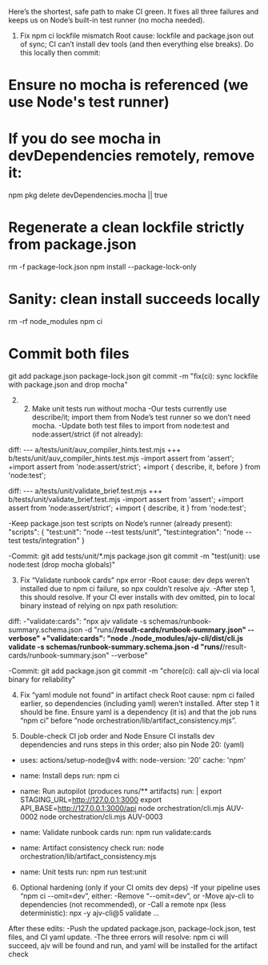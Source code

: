 Here’s the shortest, safe path to make CI green. It fixes all three failures and keeps us on Node’s built-in test runner (no mocha needed).

1) Fix npm ci lockfile mismatch
Root cause: lockfile and package.json out of sync; CI can’t install dev tools (and then everything else breaks).
Do this locally then commit:


# Ensure no mocha is referenced (we use Node's test runner)
# If you do see mocha in devDependencies remotely, remove it:
npm pkg delete devDependencies.mocha || true

# Regenerate a clean lockfile strictly from package.json
rm -f package-lock.json
npm install --package-lock-only

# Sanity: clean install succeeds locally
rm -rf node_modules
npm ci

# Commit both files
git add package.json package-lock.json
git commit -m "fix(ci): sync lockfile with package.json and drop mocha"


2) 2) Make unit tests run without mocha
-Our tests currently use describe/it; import them from Node’s test runner so we don’t need mocha.
-Update both test files to import from node:test and node:assert/strict (if not already):

diff:
--- a/tests/unit/auv_compiler_hints.test.mjs
+++ b/tests/unit/auv_compiler_hints.test.mjs
-import assert from 'assert';
+import assert from 'node:assert/strict';
+import { describe, it, before } from 'node:test';

diff:
--- a/tests/unit/validate_brief.test.mjs
+++ b/tests/unit/validate_brief.test.mjs
-import assert from 'assert';
+import assert from 'node:assert/strict';
+import { describe, it } from 'node:test';

-Keep package.json test scripts on Node’s runner (already present):
"scripts": {
  "test:unit": "node --test tests/unit",
  "test:integration": "node --test tests/integration"
}

-Commit:
git add tests/unit/*.mjs package.json
git commit -m "test(unit): use node:test (drop mocha globals)"


3) Fix “Validate runbook cards” npx error
-Root cause: dev deps weren’t installed due to npm ci failure, so npx couldn’t resolve ajv.
-After step 1, this should resolve. If your CI ever installs with dev omitted, pin to local binary instead of relying on npx path resolution:

diff:
-"validate:cards": "npx ajv validate -s schemas/runbook-summary.schema.json -d \"runs/**/result-cards/runbook-summary.json\" --verbose"
+"validate:cards": "node ./node_modules/ajv-cli/dist/cli.js validate -s schemas/runbook-summary.schema.json -d \"runs/**/result-cards/runbook-summary.json\" --verbose"

-Commit:
git add package.json
git commit -m "chore(ci): call ajv-cli via local binary for reliability"

4) Fix “yaml module not found” in artifact check
Root cause: npm ci failed earlier, so dependencies (including yaml) weren’t installed. After step 1 it should be fine.
Ensure yaml is a dependency (it is) and that the job runs “npm ci” before “node orchestration/lib/artifact_consistency.mjs”.

5) Double-check CI job order and Node
Ensure CI installs dev dependencies and runs steps in this order; also pin Node 20:
(yaml)

- uses: actions/setup-node@v4
  with:
    node-version: '20'
    cache: 'npm'

- name: Install deps
  run: npm ci

- name: Run autopilot (produces runs/** artifacts)
  run: |
    export STAGING_URL=http://127.0.0.1:3000
    export API_BASE=http://127.0.0.1:3000/api
    node orchestration/cli.mjs AUV-0002
    node orchestration/cli.mjs AUV-0003

- name: Validate runbook cards
  run: npm run validate:cards

- name: Artifact consistency check
  run: node orchestration/lib/artifact_consistency.mjs

- name: Unit tests
  run: npm run test:unit

6) Optional hardening (only if your CI omits dev deps)
-If your pipeline uses “npm ci --omit=dev”, either:
  -Remove “--omit=dev”, or
  -Move ajv-cli to dependencies (not recommended), or
  -Call a remote npx (less deterministic): npx -y ajv-cli@5 validate ...

After these edits:
-Push the updated package.json, package-lock.json, test files, and CI yaml update.
-The three errors will resolve: npm ci will succeed, ajv will be found and run, and yaml will be installed for the artifact check